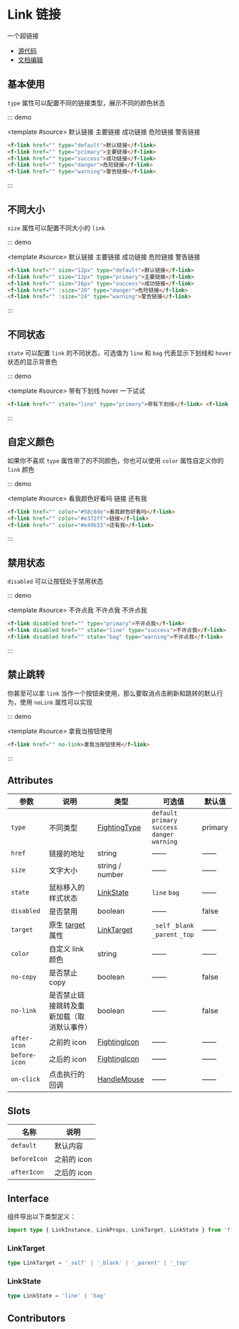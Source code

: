# Link 链接

一个超链接

- [源代码](https://github.com/FightingDesign/fighting-design/tree/master/packages/fighting-design/link)
- [文档编辑](https://github.com/FightingDesign/fighting-design/blob/master/docs/docs/components/link.md)

## 基本使用

`type` 属性可以配置不同的链接类型，展示不同的颜色状态

::: demo

<template #source>
<f-link href="" type="default">默认链接</f-link>
<f-link href="" type="primary">主要链接</f-link>
<f-link href="" type="success">成功链接</f-link>
<f-link href="" type="danger">危险链接</f-link>
<f-link href="" type="warning">警告链接</f-link>
</template>

```html
<f-link href="" type="default">默认链接</f-link>
<f-link href="" type="primary">主要链接</f-link>
<f-link href="" type="success">成功链接</f-link>
<f-link href="" type="danger">危险链接</f-link>
<f-link href="" type="warning">警告链接</f-link>
```

:::

## 不同大小

`size` 属性可以配置不同大小的 `link`

::: demo

<template #source>
<f-link href="" size="12px" type="default">默认链接</f-link>
<f-link href="" size="12px" type="primary">主要链接</f-link>
<f-link href="" size="16px" type="success">成功链接</f-link>
<f-link href="" :size="20" type="danger">危险链接</f-link>
<f-link href="" :size="24" type="warning">警告链接</f-link>
</template>

```html
<f-link href="" size="12px" type="default">默认链接</f-link>
<f-link href="" size="12px" type="primary">主要链接</f-link>
<f-link href="" size="16px" type="success">成功链接</f-link>
<f-link href="" :size="20" type="danger">危险链接</f-link>
<f-link href="" :size="24" type="warning">警告链接</f-link>
```

:::

## 不同状态

`state` 可以配置 `link` 的不同状态，可选值为 `line` 和 `bag` 代表显示下划线和 `hover` 状态的显示背景色

::: demo

<template #source>
<f-link href="" state="line" type="primary">带有下划线</f-link>
<f-link href="" state="bag" type="danger">hover 一下试试</f-link>
</template>

```html
<f-link href="" state="line" type="primary">带有下划线</f-link> <f-link href="" state="bag" type="danger">hover 一下试试</f-link>
```

:::

## 自定义颜色

如果你不喜欢 `type` 属性带了的不同颜色，你也可以使用 `color` 属性自定义你的 `link` 颜色

::: demo

<template #source>
<f-link href="" color="#58c8de">看我颜色好看吗</f-link>
<f-link href="" color="#e372ff">链接</f-link>
<f-link href="" color="#e49b33">还有我</f-link>
</template>

```html
<f-link href="" color="#58c8de">看我颜色好看吗</f-link>
<f-link href="" color="#e372ff">链接</f-link>
<f-link href="" color="#e49b33">还有我</f-link>
```

:::

## 禁用状态

`disabled` 可以让按钮处于禁用状态

::: demo

<template #source>
<f-link disabled href="" type="primary">不许点我</f-link>
<f-link disabled href="" state="line" type="success">不许点我</f-link>
<f-link disabled href="" state="bag" type="warning">不许点我</f-link>
</template>

```html
<f-link disabled href="" type="primary">不许点我</f-link>
<f-link disabled href="" state="line" type="success">不许点我</f-link>
<f-link disabled href="" state="bag" type="warning">不许点我</f-link>
```

:::

## 禁止跳转

你甚至可以拿 `link` 当作一个按钮来使用，那么要取消点击刷新和跳转的默认行为，使用 `noLink` 属性可以实现

::: demo

<template #source>
<f-link href="" no-link>拿我当按钮使用</f-link>
</template>

```html
<f-link href="" no-link>拿我当按钮使用</f-link>
```

:::

## Attributes

| 参数          | 说明                                                                                      | 类型                                                               | 可选值                                           | 默认值  |
| ------------- | ----------------------------------------------------------------------------------------- | ------------------------------------------------------------------ | ------------------------------------------------ | ------- |
| `type`        | 不同类型                                                                                  | <a href="/components/interface.html#fightingtype">FightingType</a> | `default` `primary` `success` `danger` `warning` | primary |
| `href`        | 链接的地址                                                                                | string                                                             | ——                                               | ——      |
| `size`        | 文字大小                                                                                  | string / number                                                    | ——                                               | ——      |
| `state`       | 鼠标移入的样式状态                                                                        | <a href="#linkstate">LinkState</a>                                 | `line` `bag`                                     | ——      |
| `disabled`    | 是否禁用                                                                                  | boolean                                                            | ——                                               | false   |
| `target`      | 原生 [target](https://developer.mozilla.org/zh-CN/docs/Web/HTML/Element/a#attr-href) 属性 | <a href="#linktarget">LinkTarget</a>                               | `_self` `_blank` `_parent` `_top`                | ——      |
| `color`       | 自定义 link 颜色                                                                          | string                                                             | ——                                               | ——      |
| `no-copy`     | 是否禁止 copy                                                                             | boolean                                                            | ——                                               | false   |
| `no-link`     | 是否禁止链接跳转及重新加载（取消默认事件）                                                | boolean                                                            | ——                                               | false   |
| `after-icon`  | 之前的 icon                                                                               | <a href="/components/interface.html#fightingicon">FightingIcon</a> | ——                                               | ——      |
| `before-icon` | 之后的 icon                                                                               | <a href="/components/interface.html#fightingicon">FightingIcon</a> | ——                                               | ——      |
| `on-click`    | 点击执行的回调                                                                            | <a href="/components/interface.html#HandleMouse">HandleMouse</a>   | ——                                               | ——      |

## Slots

| 名称         | 说明        |
| ------------ | ----------- |
| `default`    | 默认内容    |
| `beforeIcon` | 之前的 icon |
| `afterIcon`  | 之后的 icon |

## Interface

组件导出以下类型定义：

```ts
import type { LinkInstance, LinkProps, LinkTarget, LinkState } from 'fighting-design'
```

### LinkTarget

```ts
type LinkTarget = '_self' | '_blank' | '_parent' | '_top'
```

### LinkState

```ts
type LinkState = 'line' | 'bag'
```

## Contributors

<a href="https://github.com/Tyh2001" target="_blank">
  <f-avatar round src="https://avatars.githubusercontent.com/u/73180970?v=4" />
</a>

<style scoped>
  .f-link {
    margin: 5px;
  }
</style>
